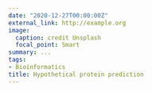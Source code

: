 ```yaml
---
date: "2020-12-27T00:00:00Z"
external_link: http://example.org
image:
  caption: credit Unsplash
  focal_point: Smart
summary: ...
tags:
- Bioinformatics
title: Hypothetical protein prediction
---
```

